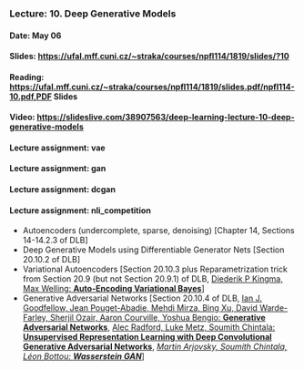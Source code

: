### Lecture: 10. Deep Generative Models
#### Date: May 06
#### Slides: https://ufal.mff.cuni.cz/~straka/courses/npfl114/1819/slides/?10
#### Reading: https://ufal.mff.cuni.cz/~straka/courses/npfl114/1819/slides.pdf/npfl114-10.pdf,PDF Slides
#### Video: https://slideslive.com/38907563/deep-learning-lecture-10-deep-generative-models
#### Lecture assignment: vae
#### Lecture assignment: gan
#### Lecture assignment: dcgan
#### Lecture assignment: nli_competition

- Autoencoders (undercomplete, sparse, denoising) [Chapter 14, Sections 14-14.2.3 of DLB]
- Deep Generative Models using Differentiable Generator Nets [Section 20.10.2 of DLB]
- Variational Autoencoders [Section 20.10.3 plus Reparametrization trick from Section 20.9 (but not Section 20.9.1) of DLB, [Diederik P Kingma, Max Welling: **Auto-Encoding Variational Bayes**](https://arxiv.org/abs/1312.6114)]
- Generative Adversarial Networks [Section 20.10.4 of DLB, [Ian J. Goodfellow, Jean Pouget-Abadie, Mehdi Mirza, Bing Xu, David Warde-Farley, Sherjil Ozair, Aaron Courville, Yoshua Bengio: **Generative Adversarial Networks**](https://arxiv.org/abs/1406.2661), [Alec Radford, Luke Metz, Soumith Chintala: **Unsupervised Representation Learning with Deep Convolutional Generative Adversarial Networks**](https://arxiv.org/abs/1511.06434), _[Martin Arjovsky, Soumith Chintala, Léon Bottou: **Wasserstein GAN**](https://arxiv.org/abs/1701.07875)_]
